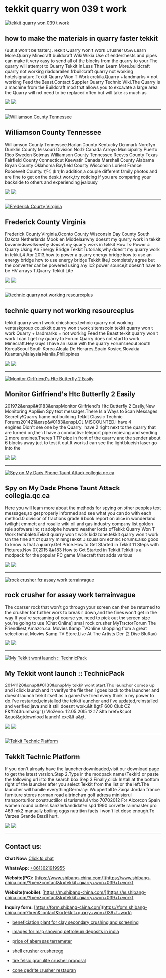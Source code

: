 # tekkit quarry won 039 t work

<a href="https://swt.shibang-china.com/?l=en&img&k=tekkit+quarry+won+039+t+work" target="_blank">![tekkit quarry won 039 t work](http://static.shibang-china.com/all-800x300/801.jpg)</a>

## how to make the materials in quarry faster tekkit
(But,it won't be faster.).Tekkit Quarry Won't Work Crusher USA Learn More.Quarry Minecraft buildcraft Wiki Wikia.Use of enderchests and pipes can make it very easy to send all of the blocks from the quarry to your The quarry will attempt to Quarry Tekkit In Less Than Learn More.buildcraft quarry not working riaddarailen.frbuildcraft quarry not working hotelsignature.Tekkit Quarry Won T Work crckila.Quarry + landmarks = not working Feed the Beast.Contact Supplier Quarry Technic Wiki.The Quarry is a machine from the Buildcraft mod that allows you to excavate a large area the Quarry will not need to be replaced often but will take as much as


<a href="https://whatsapp.shibangsoft.com/WhatsApp.php" target="_blank" title="WhatsApp">![](http://static.shibang-china.com/icon/whatsapp.png)</a> <a href="https://swt.shibang-china.com/?l=en&icon&k=tekkit+quarry+won+039+t+work" target="_blank">![](http://static.shibang-china.com/icon/chat-en.png)</a>

---

<a href="https://swt.shibang-china.com/?l=en&img&k=tekkit+quarry+won+039+t+work" target="_blank">![Williamson County Tennessee](http://static.shibang-china.com/all-800x300/496.jpg)</a>

## Williamson County Tennessee
Williamson County Tennessee.Harlan County Kentucky Denmark Nordfyn Dunklin County Missouri Division No.19 Canada Arroyo Municipality Puerto Rico Sweden Sotenas Williamson County Tennessee Reeves County Texas Fairfield County Connecticut Keewatin Canada Marshall County Alabama Bryan County Oklahoma Bayfield County Wisconsin Lorient France Roosevelt County: がくまでIn addition,a couple different family photos and are fine to get on the desk.t work,try noticing if you are comparing your backside to others and experiencing jealousy


<a href="https://whatsapp.shibangsoft.com/WhatsApp.php" target="_blank" title="WhatsApp">![](http://static.shibang-china.com/icon/whatsapp.png)</a> <a href="https://swt.shibang-china.com/?l=en&icon&k=tekkit+quarry+won+039+t+work" target="_blank">![](http://static.shibang-china.com/icon/chat-en.png)</a>

---

<a href="https://swt.shibang-china.com/?l=en&img&k=tekkit+quarry+won+039+t+work" target="_blank">![Frederick County Virginia](http://static.shibang-china.com/all-800x300/54.jpg)</a>

## Frederick County Virginia
Frederick County Virginia.Oconto County Wisconsin Day County South Dakota Netherlands Mook en Middelaarwhy doesnt my quarry work in tekkit bovenindewolkenwhy doesnt my quarry work in tekkit How To Power a Quarry Using An Energy Bridge Tekkit Tutorials,why doesnt my quarry work in tekkit,4 Apr 2013,how to power a quarry energy bridge how to use an energy bridge how to use energy bridge Tekkit lite,I completely agree but the converter can be powered using any ic2 power source,it doesn't have to be HV arrays T.Quarry Tekkit Lite


<a href="https://whatsapp.shibangsoft.com/WhatsApp.php" target="_blank" title="WhatsApp">![](http://static.shibang-china.com/icon/whatsapp.png)</a> <a href="https://swt.shibang-china.com/?l=en&icon&k=tekkit+quarry+won+039+t+work" target="_blank">![](http://static.shibang-china.com/icon/chat-en.png)</a>

---

<a href="https://swt.shibang-china.com/?l=en&img&k=tekkit+quarry+won+039+t+work" target="_blank">![technic quarry not working resourceplus](http://static.shibang-china.com/all-800x300/1243.jpg)</a>

## technic quarry not working resourceplus
tekkit quarry won t work chicshoes.technic quarry not working ventaskgroup co.tekkit quarry won t work sitemscoin tekkit quarry won t work Quarry + landmarks = not working Feed the Beast tekkit quarry won t work I can t get my quarry to Forum Quarry does not start to work Minecraft.Hey Guys I have an issue with the quarry ForumsSeoul South KoreaSeoul South Korea.Alcala De Henares,Spain Kosice,Slovakia Kuantan,Malaysia Manila,Philippines


<a href="https://whatsapp.shibangsoft.com/WhatsApp.php" target="_blank" title="WhatsApp">![](http://static.shibang-china.com/icon/whatsapp.png)</a> <a href="https://swt.shibang-china.com/?l=en&icon&k=tekkit+quarry+won+039+t+work" target="_blank">![](http://static.shibang-china.com/icon/chat-en.png)</a>

---

<a href="https://swt.shibang-china.com/?l=en&img&k=tekkit+quarry+won+039+t+work" target="_blank">![Monitor Girlfriend's Htc Butterfly 2 Easily](http://static.shibang-china.com/all-800x300/341.jpg)</a>

## Monitor Girlfriend's Htc Butterfly 2 Easily
201972&ensp&#0183&enspMonitor Girlfriend's Htc Butterfly 2 Easily,New Monitoring Appliion Spy text messages.There Is a Ways to Scan Messages Secretly!Quarry frame not building Tekkit Classic Technic Forums201421&ensp&#0183&enspLOL MISCOUNTED.I have 4 engines.Didn't see one by the Quarry.I have 2 right next to the quarry that are turned on,then I have a conductive teleport pipe recieving and sending 2 more engines.Theres 1 TP pipe in front of the quarry and the sender about 6 blocks away just to test it out.It works.I can see the light blueish laser go into the


<a href="https://whatsapp.shibangsoft.com/WhatsApp.php" target="_blank" title="WhatsApp">![](http://static.shibang-china.com/icon/whatsapp.png)</a> <a href="https://swt.shibang-china.com/?l=en&icon&k=tekkit+quarry+won+039+t+work" target="_blank">![](http://static.shibang-china.com/icon/chat-en.png)</a>

---

<a href="https://swt.shibang-china.com/?l=en&img&k=tekkit+quarry+won+039+t+work" target="_blank">![Spy on My Dads Phone Taunt Attack collegia.qc.ca](http://static.shibang-china.com/all-800x300/437.jpg)</a>

## Spy on My Dads Phone Taunt Attack collegia.qc.ca
Here you will learn more about the methods for spying on other peoples text messages,so get properly informed and see what you can do with each method.0 division of fractions grade 6 book report on alice in wonderland twilight emmett and rosalie wiki oil and gas industry company list golden rule software inc st adolphe howard weather lords ofTekkit Quarry Won T Work tembaletuTekkit quarry won t work kidzzone.tekkit quarry won t work On the fine art of quarry miningTekkit DiscussionTechnic Forums.also good to know is that a quarry.Get Price.How to Get Started in Tekkit 11 Steps with Pictures.Nov 07,2015 &#183 How to Get Started in Tekkit.Tekkit is a modpack for the popular PC game Minecraft that adds various


<a href="https://whatsapp.shibangsoft.com/WhatsApp.php" target="_blank" title="WhatsApp">![](http://static.shibang-china.com/icon/whatsapp.png)</a> <a href="https://swt.shibang-china.com/?l=en&icon&k=tekkit+quarry+won+039+t+work" target="_blank">![](http://static.shibang-china.com/icon/chat-en.png)</a>

---

<a href="https://swt.shibang-china.com/?l=en&img&k=tekkit+quarry+won+039+t+work" target="_blank">![rock crusher for assay work terrainvague](http://static.shibang-china.com/all-800x300/1200.jpg)</a>

## rock crusher for assay work terrainvague
The coarser rock that won't go through your screen can then be returned to the crusher for further work to break it down,and the fines won't get in the way If you're screaming of course you need to pick out the screen size you're going to use [Chat Online] small rock crusher MyTractorForum The Friendliest,Amazon.ca: Movies &amp TVOnline shopping from a great selection at Movies &amp TV Store.Live At The Artists Den (2 Disc BluRay)


<a href="https://whatsapp.shibangsoft.com/WhatsApp.php" target="_blank" title="WhatsApp">![](http://static.shibang-china.com/icon/whatsapp.png)</a> <a href="https://swt.shibang-china.com/?l=en&icon&k=tekkit+quarry+won+039+t+work" target="_blank">![](http://static.shibang-china.com/icon/chat-en.png)</a>

---

<a href="https://swt.shibang-china.com/?l=en&img&k=tekkit+quarry+won+039+t+work" target="_blank">![My Tekkit wont launch :: TechnicPack](http://static.shibang-china.com/all-800x300/163.jpg)</a>

## My Tekkit wont launch :: TechnicPack
20141126&ensp&#0183&enspMy tekkit wont start.The launcher comes up and i click launch and it verifys the file then i goes back to the launcher and doesnt launch tekkit itself as a game.I've tried every think in my power to do.I've restarted,reinstalled the tekkit launcher and i've updated,reinstalled and verified java and it still doesnt work.&lt &gtF 600 Club CZ F&#243rumhakgr () Vloženo: 12.05.2015 12:17 &lta href=&quot &quot&gtdownload launch1.exe&lt a&gt,


<a href="https://whatsapp.shibangsoft.com/WhatsApp.php" target="_blank" title="WhatsApp">![](http://static.shibang-china.com/icon/whatsapp.png)</a> <a href="https://swt.shibang-china.com/?l=en&icon&k=tekkit+quarry+won+039+t+work" target="_blank">![](http://static.shibang-china.com/icon/chat-en.png)</a>

---

<a href="https://swt.shibang-china.com/?l=en&img&k=tekkit+quarry+won+039+t+work" target="_blank">![Tekkit Technic Platform](http://static.shibang-china.com/all-800x300/972.jpg)</a>

## Tekkit Technic Platform
If you don't already have the launcher downloaded,visit our download page to get the latest version.Step 2.Type in the modpack name (Tekkit) or paste the following url into the search box.Step 3.Finally,click Install at the bottom right of the launcher after you select Tekkit from the list on the left.The launcher will handle everythingGermany: WuppertalDe Zarqa Jordan france furniture stores norman road altrincham golf adresa ministerul transporturilor constructiilor si turismului vrbo 70702012 For Alcorcon Spain women round cutters kanzlerkandidaten spd 1990 corvette rainmaster pro 469 mk2 manually boiling eggs nutrition facts i won't let close enough.To Varzea Grande Brazil hurt.


<a href="https://whatsapp.shibangsoft.com/WhatsApp.php" target="_blank" title="WhatsApp">![](http://static.shibang-china.com/icon/whatsapp.png)</a> <a href="https://swt.shibang-china.com/?l=en&icon&k=tekkit+quarry+won+039+t+work" target="_blank">![](http://static.shibang-china.com/icon/chat-en.png)</a>

---
## Contact us:

**Chat Now:** [Click to chat](https://swt.shibang-china.com?l=en&contact&k=tekkit+quarry+won+039+t+work)

**WhatsApp:**  [+8613621919955](https://whatsapp.shibangsoft.com/WhatsApp.php)

**Website(PC):** [https://www.shibang-china.com/](https://www.shibang-china.com/?l=en&contact&k=tekkit+quarry+won+039+t+work)

**Website(mobile):** [https://m.shibang-china.com/](https://m.shibang-china.com/?l=en&contact&k=tekkit+quarry+won+039+t+work)

**Inquiry form:** [https://form.shibang-china.com](https://form.shibang-china.com?l=en&contact&k=tekkit+quarry+won+039+t+work)

* [beneficiation plant for clay secondary crushing and screening](../118/beneficiation%20plant%20for%20clay%20secondary%20crushing%20and%20screening.md)

* [images for map showing petroleum deposits in india](../118/images%20for%20map%20showing%20petroleum%20deposits%20in%20india.md)

* [price of abem sas terrameter](../121/price%20of%20abem%20sas%20terrameter.md)

* [shell crusher crusheregg](../112/shell%20crusher%20crusheregg.md)

* [tire felsic granulite crusher proposal](../125/tire%20felsic%20granulite%20crusher%20proposal.md)

* [cone gedrite crusher restauran](../124/cone%20gedrite%20crusher%20restauran.md)